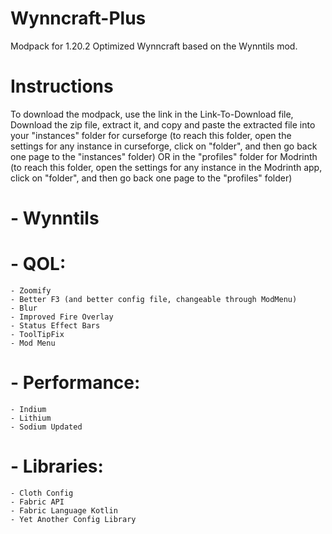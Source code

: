 # Wynncraft-Plus
Modpack for 1.20.2 Optimized Wynncraft based on the Wynntils mod.

# Instructions
To download the modpack, use the link in the Link-To-Download file, Download the zip file, extract it, and copy and paste the extracted file into your "instances" folder for curseforge (to reach this folder, open the settings for any instance in curseforge, click on "folder", and then go back one page to the "instances" folder) OR in the "profiles" folder for Modrinth (to reach this folder, open the settings for any instance in the Modrinth app, click on "folder", and then go back one page to the "profiles" folder)

# - Wynntils
# - QOL:
    - Zoomify
    - Better F3 (and better config file, changeable through ModMenu)
    - Blur
    - Improved Fire Overlay
    - Status Effect Bars
    - ToolTipFix
    - Mod Menu
 # - Performance:
    - Indium
    - Lithium
    - Sodium Updated
# - Libraries:
    - Cloth Config
    - Fabric API
    - Fabric Language Kotlin
    - Yet Another Config Library
